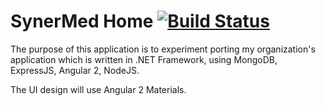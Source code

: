 SynerMed Home [![Build Status](https://travis-ci.org/haarabi/synermed-home.svg?branch=master)](https://travis-ci.org/haarabi/synermed-home)
===
The purpose of this application is to experiment porting my organization's application which is written in .NET Framework, 
using MongoDB, ExpressJS, Angular 2, NodeJS.

The UI design will use Angular 2 Materials.

